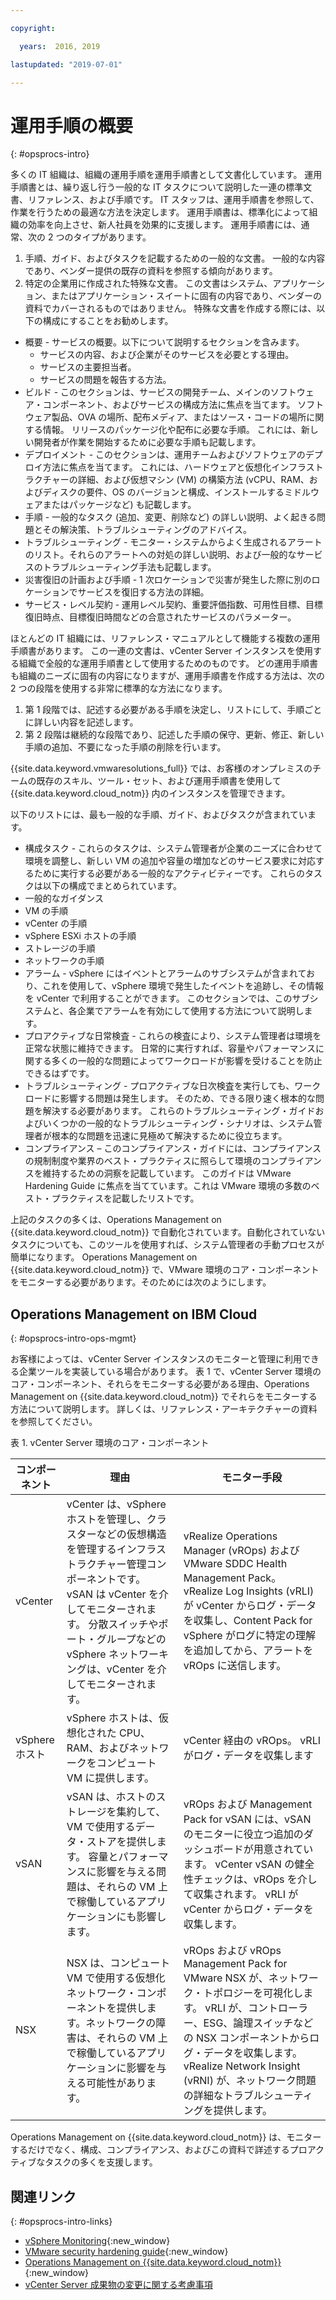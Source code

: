 ```yaml
---

copyright:

  years:  2016, 2019

lastupdated: "2019-07-01"

---
```


# 運用手順の概要
{: #opsprocs-intro}

多くの IT 組織は、組織の運用手順を運用手順書として文書化しています。 運用手順書とは、繰り返し行う一般的な IT タスクについて説明した一連の標準文書、リファレンス、および手順です。 IT スタッフは、運用手順書を参照して、作業を行うための最適な方法を決定します。 運用手順書は、標準化によって組織の効率を向上させ、新人社員を効果的に支援します。 運用手順書には、通常、次の 2 つのタイプがあります。

1. 手順、ガイド、およびタスクを記載するための一般的な文書。 一般的な内容であり、ベンダー提供の既存の資料を参照する傾向があります。
2. 特定の企業用に作成された特殊な文書。 この文書はシステム、アプリケーション、またはアプリケーション・スイートに固有の内容であり、ベンダーの資料でカバーされるものではありません。 特殊な文書を作成する際には、以下の構成にすることをお勧めします。

 * 概要 - サービスの概要。以下について説明するセクションを含みます。
    * サービスの内容、および企業がそのサービスを必要とする理由。
    * サービスの主要担当者。
    * サービスの問題を報告する方法。
 * ビルド - このセクションは、サービスの開発チーム、メインのソフトウェア・コンポーネント、およびサービスの構成方法に焦点を当てます。 ソフトウェア製品、OVA の場所、配布メディア、またはソース・コードの場所に関する情報。 リリースのパッケージ化や配布に必要な手順。 これには、新しい開発者が作業を開始するために必要な手順も記載します。
 * デプロイメント - このセクションは、運用チームおよびソフトウェアのデプロイ方法に焦点を当てます。 これには、ハードウェアと仮想化インフラストラクチャーの詳細、および仮想マシン (VM) の構築方法 (vCPU、RAM、およびディスクの要件、OS のバージョンと構成、インストールするミドルウェアまたはパッケージなど) も記載します。
 * 手順 - 一般的なタスク (追加、変更、削除など) の詳しい説明、よく起きる問題とその解決策、トラブルシューティングのアドバイス。
 * トラブルシューティング - モニター・システムからよく生成されるアラートのリスト。それらのアラートへの対処の詳しい説明、および一般的なサービスのトラブルシューティング手法も記載します。
 * 災害復旧の計画および手順 - 1 次ロケーションで災害が発生した際に別のロケーションでサービスを復旧する方法の詳細。
 * サービス・レベル契約 - 運用レベル契約、重要評価指数、可用性目標、目標復旧時点、目標復旧時間などの合意されたサービスのパラメーター。

ほとんどの IT 組織には、リファレンス・マニュアルとして機能する複数の運用手順書があります。 この一連の文書は、vCenter Server インスタンスを使用する組織で全般的な運用手順書として使用するためのものです。 どの運用手順書も組織のニーズに固有の内容になりますが、運用手順書を作成する方法は、次の 2 つの段階を使用する非常に標準的な方法になります。

1. 第 1 段階では、記述する必要がある手順を決定し、リストにして、手順ごとに詳しい内容を記述します。
2. 第 2 段階は継続的な段階であり、記述した手順の保守、更新、修正、新しい手順の追加、不要になった手順の削除を行います。

{{site.data.keyword.vmwaresolutions_full}} では、お客様のオンプレミスのチームの既存のスキル、ツール・セット、および運用手順書を使用して {{site.data.keyword.cloud_notm}} 内のインスタンスを管理できます。

以下のリストには、最も一般的な手順、ガイド、およびタスクが含まれています。
* 構成タスク - これらのタスクは、システム管理者が企業のニーズに合わせて環境を調整し、新しい VM の追加や容量の増加などのサービス要求に対応するために実行する必要がある一般的なアクティビティーです。 これらのタスクは以下の構成でまとめられています。
 * 一般的なガイダンス
 * VM の手順
 * vCenter の手順
 * vSphere ESXi ホストの手順
 * ストレージの手順
 * ネットワークの手順
* アラーム - vSphere にはイベントとアラームのサブシステムが含まれており、これを使用して、vSphere 環境で発生したイベントを追跡し、その情報を vCenter で利用することができます。 このセクションでは、このサブシステムと、各企業でアラームを有効にして使用する方法について説明します。
* プロアクティブな日常検査 - これらの検査により、システム管理者は環境を正常な状態に維持できます。 日常的に実行すれば、容量やパフォーマンスに関する多くの一般的な問題によってワークロードが影響を受けることを防止できるはずです。
* トラブルシューティング - プロアクティブな日次検査を実行しても、ワークロードに影響する問題は発生します。 そのため、できる限り速く根本的な問題を解決する必要があります。 これらのトラブルシューティング・ガイドおよびいくつかの一般的なトラブルシューティング・シナリオは、システム管理者が根本的な問題を迅速に見極めて解決するために役立ちます。
* コンプライアンス – このコンプライアンス・ガイドには、コンプライアンスの規制制度や業界のベスト・プラクティスに照らして環境のコンプライアンスを維持するための洞察を記載しています。 このガイドは VMware Hardening Guide に焦点を当てています。これは VMware 環境の多数のベスト・プラクティスを記載したリストです。

上記のタスクの多くは、Operations Management on {{site.data.keyword.cloud_notm}} で自動化されています。自動化されていないタスクについても、このツールを使用すれば、システム管理者の手動プロセスが簡単になります。 Operations Management on {{site.data.keyword.cloud_notm}} で、VMware 環境のコア・コンポーネントをモニターする必要があります。そのためには次のようにします。

## Operations Management on IBM Cloud
{: #opsprocs-intro-ops-mgmt}

お客様によっては、vCenter Server インスタンスのモニターと管理に利用できる企業ツールを実装している場合があります。 表 1 で、vCenter Server 環境のコア・コンポーネント、それらをモニターする必要がある理由、Operations Management on {{site.data.keyword.cloud_notm}} でそれらをモニターする方法について説明します。 詳しくは、リファレンス・アーキテクチャーの資料を参照してください。

表 1. vCenter Server 環境のコア・コンポーネント

| コンポーネント | 理由 | モニター手段  |
|---|---|---|
| vCenter | vCenter は、vSphere ホストを管理し、クラスターなどの仮想構造を管理するインフラストラクチャー管理コンポーネントです。 vSAN は vCenter を介してモニターされます。 分散スイッチやポート・グループなどの vSphere ネットワーキングは、vCenter を介してモニターされます。 | vRealize Operations Manager (vROps) および VMware SDDC Health Management Pack。 vRealize Log Insights (vRLI) が vCenter からログ・データを収集し、Content Pack for vSphere がログに特定の理解を追加してから、アラートを vROps に送信します。 |
| vSphere ホスト | vSphere ホストは、仮想化された CPU、RAM、およびネットワークをコンピュート VM に提供します。 | vCenter 経由の vROps。 vRLI がログ・データを収集します |
| vSAN | vSAN は、ホストのストレージを集約して、VM で使用するデータ・ストアを提供します。 容量とパフォーマンスに影響を与える問題は、それらの VM 上で稼働しているアプリケーションにも影響します。 |vROps および Management Pack for vSAN には、vSAN のモニターに役立つ追加のダッシュボードが用意されています。 vCenter vSAN の健全性チェックは、vROps を介して収集されます。 vRLI が vCenter からログ・データを収集します。 |
| NSX | NSX は、コンピュート VM で使用する仮想化ネットワーク・コンポーネントを提供します。ネットワークの障害は、それらの VM 上で稼働しているアプリケーションに影響を与える可能性があります。 | vROps および vROps Management Pack for VMware NSX が、ネットワーク・トポロジーを可視化します。 vRLI が、コントローラー、ESG、論理スイッチなどの NSX コンポーネントからログ・データを収集します。 vRealize Network Insight (vRNI) が、ネットワーク問題の詳細なトラブルシューティングを提供します。 |

Operations Management on {{site.data.keyword.cloud_notm}} は、モニターするだけでなく、構成、コンプライアンス、およびこの資料で詳述するプロアクティブなタスクの多くを支援します。


## 関連リンク
{: #opsprocs-intro-links}

* [vSphere Monitoring](https://docs.vmware.com/en/VMware-vSphere/6.7/com.vmware.vsphere.monitoring.doc/GUID-A8B06BE0-E5FC-435C-B12F-A31618B21E2C.html){:new_window}
* [VMware security hardening guide](https://www.vmware.com/uk/security/hardening-guides.html){:new_window}
* [Operations Management on {{site.data.keyword.cloud_notm}}](/docs/services/vmwaresolutions/services?topic=vmware-solutions-opsmgmt-intro){:new_window}
* [vCenter Server 成果物の変更に関する考慮事項](/docs/services/vmwaresolutions?topic=vmware-solutions-vcenter_chg_impact#vcenter_chg_impact)
